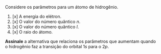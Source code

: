 Considere os parâmetros para um átomo de hidrogênio.

1. [x] A energia do elétron.
2. [x] O valor do número quântico $n$.
3. [x] O valor do número quântico $l$.
4. [x] O raio do átomo.

**Assinale** a alternativa que relaciona os parâmetros que aumentam quando o hidrogênio faz a transição do orbital $1s$ para o $2p$.
